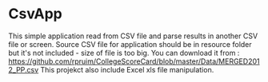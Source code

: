 # CsvApp

This simple application read from CSV file and parse results in another CSV file or screen.
Source CSV file for application should be in resource folder but it's not included - size of file is too big.
You can download it from : https://github.com/rpruim/CollegeScoreCard/blob/master/Data/MERGED2012_PP.csv
This projekct also include Excel xls file manipulation. 
